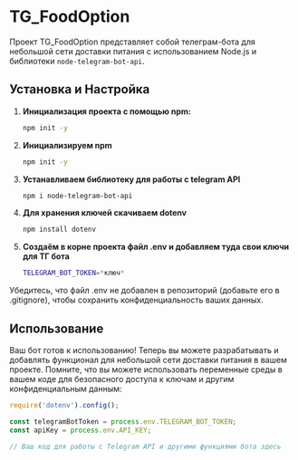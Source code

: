 # TG_FoodOption

Проект TG_FoodOption представляет собой телеграм-бота для небольшой сети доставки питания с использованием Node.js и библиотеки `node-telegram-bot-api`.

## Установка и Настройка

1. **Инициализация проекта с помощью npm:**
   ```bash
   npm init -y
   ```

2. **Инициализируем npm**
   ```bash
   npm init -y
   ```

3. **Устанавливаем библиотеку для работы с telegram API**
   ```bash
   npm i node-telegram-bot-api
   ```

4. **Для хранения ключей скачиваем dotenv**
   ```bash
   npm install dotenv
   ```

5. **Создаём в корне проекта файл .env и добавляем туда свои ключи для ТГ бота**
   ```bash
   TELEGRAM_BOT_TOKEN=*ключ*
   ```

Убедитесь, что файл .env не добавлен в репозиторий (добавьте его в .gitignore), чтобы сохранить конфиденциальность ваших данных.

## Использование
Ваш бот готов к использованию! Теперь вы можете разрабатывать и добавлять функционал для небольшой сети доставки питания в вашем проекте. Помните, что вы можете использовать переменные среды в вашем коде для безопасного доступа к ключам и другим конфиденциальным данным:
   ```javascript
   require('dotenv').config();
   
   const telegramBotToken = process.env.TELEGRAM_BOT_TOKEN;
   const apiKey = process.env.API_KEY;
   
   // Ваш код для работы с Telegram API и другими функциями бота здесь
   ```